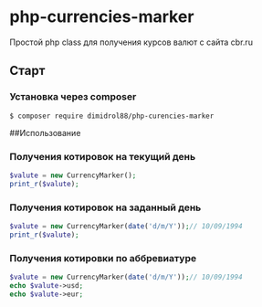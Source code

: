 # php-currencies-marker
Простой php class для получения курсов валют с сайта cbr.ru
## Старт

### Установка через composer
```
$ composer require dimidrol88/php-curencies-marker
```

##Использование
### Получения котировок на текущий день
```php
$valute = new CurrencyMarker();
print_r($valute);
```
### Получения котировок на заданный день
```php
$valute = new CurrencyMarker(date('d/m/Y'));// 10/09/1994
print_r($valute);
```
### Получения котировки по аббревиатуре
```php
$valute = new CurrencyMarker(date('d/m/Y'));// 10/09/1994
echo $valute->usd;
echo $valute->eur;
```